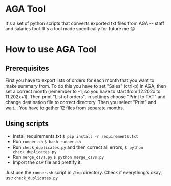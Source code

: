 # AGA Tool

It's a set of python scripts that converts exported txt files from AGA -- staff and salaries tool. It's a tool made specifically for future me 😊

# How to use AGA Tool

## Prerequisites

First you have to export lists of orders for each month that you want to make summary from. To do this you have to set "Sales" (ctrl-p) in AGA, then set a correct month (remember to -1, so you have to start from 12.202x to 11.202x+1). Then print "List of orders", in settings choose "Print to TXT" and change destination file to correct directory. Then you select "Print" and wait... You have to gather 12 files from separate months.

## Using scripts

- Install requirements.txt
```$ pip install -r requirements.txt```
- Run ```runner.sh```
```$ bash runner.sh```
- Run ```check_duplicates.py``` and then correct all errors,
```$ python check_duplicates.py```
- Run ```merge_csvs.py```
```$ python merge_csvs.py```
- Import the csv file and prettify it.

Just use the ```runner.sh``` script in ```/tmp``` directory. Check if everything's okay, use ```check_duplicates.py```
